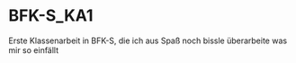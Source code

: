 # BFK-S_KA1
Erste Klassenarbeit in BFK-S, die ich aus Spaß noch bissle überarbeite was mir so einfällt
